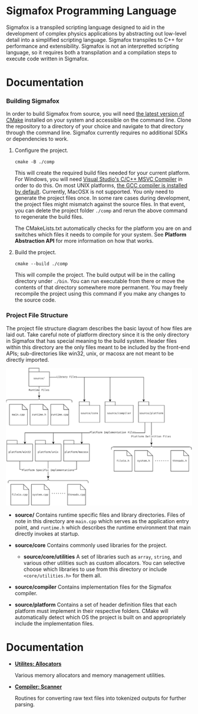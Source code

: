 # Sigmafox Programming Language

Sigmafox is a transpiled scripting language designed to aid in the development of
complex physics applications by abstracting out low-level detail into a simplified
scripting language. Sigmafox transpiles to C++ for performance and extensibility.
Sigmafox is not an interpretted scripting language, so it requires both a transpilation
and a compilation steps to execute code written in Sigmafox.

# Documentation

### Building Sigmafox

In order to build Sigmafox from source, you will need [the latest version of CMake](https://cmake.org/)
installed on your system and accessible on the command line. Clone the repository to a
directory of your choice and navigate to that directory through the command line. Sigmafox
currently requires no additional SDKs or dependencies to work.

1. Configure the project.

    ```
    cmake -B ./comp
    ```

    This will create the required build files needed for your current platform. For
    Windows, you will need [Visual Studio's C/C++ MSVC Compiler](https://visualstudio.microsoft.com/#vs-section)
    in order to do this. On most UNIX platforms, [the GCC compiler is installed by default](https://gcc.gnu.org/).
    Currently, MacOSX is not supported. You only need to generate the project files once.
    In some rare cases during development, the project files might mismatch against the
    source files. In that event, you can delete the project folder `./comp` and rerun the
    above command to regenerate the build files.

    The CMakeLists.txt automatically checks for the platform you are on and switches which
    files it needs to compile for your system. See **Platform Abstraction API** for more
    information on how that works.

2.  Build the project.

    ```
    cmake --build ./comp
    ```

    This will compile the project. The build output will be in the calling directory under
    `./bin`. You can run executable from there or move the contents of that directory
    somewhere more permanent. You may freely recompile the project using this command
    if you make any changes to the source code.

### Project File Structure

The project file structure diagram describes the basic layout of how files are laid out.
Take careful note of platform directory since it is the only directory in Sigmafox that
has special meaning to the build system. Header files within this directory are the only
files meant to be included by the front-end APIs; sub-directories like win32, unix, or macosx
are not meant to be directly imported.

<p align="center"><img src="./documentation/images/file_layout_structure.svg" /></p>

-   **source/** Contains runtime specific files and library directories. Files of note in
    this directory are `main.cpp` which serves as the application entry point, and `runtime.h`
    which describes the runtime environment that main directly invokes at startup.

-   **source/core** Contains commonly used libraries for the project.

    -   **source/core/utilities** A set of libraries such as `array`, `string`, and various
        other utilities such as custom allocators. You can selective choose which libraries
        to use from this directory or include `<core/utilities.h>` for them all.

-   **source/compiler** Contains implementation files for the Sigmafox compiler.

-   **source/platform** Contains a set of header definition files that each platform must
    implement in their respective folders. CMake will automatically detect which OS the
    project is built on and appropriately include the implementation files.

# Documentation

-   **[Utilites: Allocators](./documentation/allocators.md)**

    Various memory allocators and memory management utilities.

-   **[Compiler: Scanner](./documentation/scanner.md)**

    Routines for converting raw text files into tokenized outputs for further parsing.

